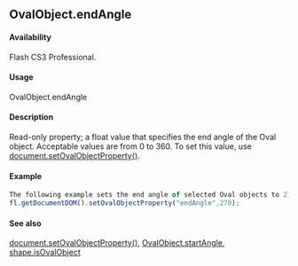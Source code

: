 ## OvalObject.endAngle

#### Availability

Flash CS3 Professional.

#### Usage

OvalObject.endAngle

#### Description

Read-only property; a float value that specifies the end angle of the Oval object. Acceptable values are from 0 to 360. To set this value, use [document.setOvalObjectProperty()](#!AdobeDocs/developers-animatesdk-docs/test/Document_object/docum590.md).

#### Example

```javascript
The following example sets the end angle of selected Oval objects to 270.
fl.getDocumentDOM().setOvalObjectProperty("endAngle",270);

```
#### See also

[document.setOvalObjectProperty()](#!AdobeDocs/developers-animatesdk-docs/test/Document_object/docum590.md), [OvalObject.startAngle](#!AdobeDocs/developers-animatesdk-docs/test/Oval_object/OvalObjec3.md), [shape.isOvalObject](#!AdobeDocs/developers-animatesdk-docs/test/Shape_object/shape9.md)
